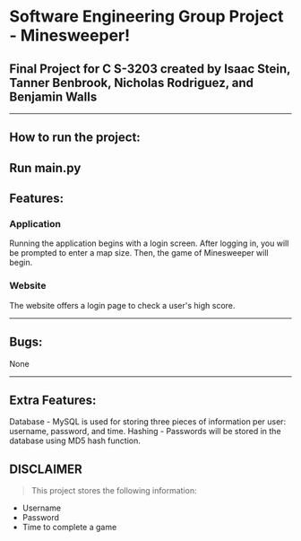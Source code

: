 # Software Engineering Group Project - Minesweeper!
## Final Project for C S-3203 created by Isaac Stein, Tanner Benbrook, Nicholas Rodriguez, and Benjamin Walls
---
## How to run the project:
Run main.py
---
## Features:
### Application

Running the application begins with a login screen. After logging in, you will be prompted to enter a map size. Then, the game of Minesweeper will begin. 

### Website

The website offers a login page to check a user's high score.

---
## Bugs:

None

---
## Extra Features:
Database - MySQL is used for storing three pieces of information per user: username, password, and time.
Hashing - Passwords will be stored in the database using MD5 hash function.
## **DISCLAIMER**
> This project stores the following information:
- Username
- Password
- Time to complete a game
